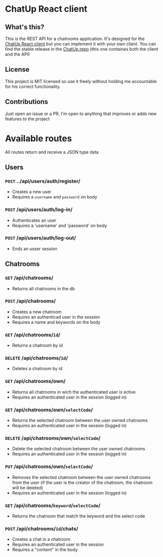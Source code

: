 # ChatUp React client

## What's this?
This is the REST API for a chatrooms application. It's designed for the [ChatUp React client](https://github.com/marcosmarp/chatup-react/) but you can implement it with your own client.
You can find the stable release in the [ChatUp repo](https://github.com/marcosmarp/chatup/) (this one containes both the client and the API)

## License
This project is MIT licensed so use it freely without holding me accountable for his correct functionality.

## Contributions
Just open an issue or a PR, I'm open to anything that improves or adds new features to the project

# Available routes
All routes return and receive a JSON type data

## Users
### `POST` ../api/users/auth/register/
- Creates a new user
- Requires a `username` and `password` on body

### `POST` /api/users/auth/log-in/
- Authenticates an user
- Requires a 'username' and 'password' on body

### `POST` /api/users/auth/log-out/
- Ends an usser session

## Chatrooms
### `GET` /api/chatrooms/
- Returns all chatrooms in the db

### `POST` /api/chatrooms/
- Creates a new chatroom
- Requires an authenticad user in the session
- Requires a name and keywords on the body

### `GET` /api/chatrooms/`id`/
- Returns a chatroom by id

### `DELETE` /api/chatrooms/`id`/
- Deletes a chatroom by id

### `GET` /api/chatrooms/own/
- Returns all chatrooms in wich the authenticated user is active
- Requires an authenticated user in the session (logged in)

### `GET` /api/chatrooms/own/`selectCode`/
- Returns the selected chatroom between the user owned chatrooms
- Requires an authenticated user in the session (logged in)

### `DELETE` /api/chatrooms/own/`selectCode`/
- Delete the selected chatroom between the user owned chatrooms
- Requires an authenticated user in the session (logged in)


### `PUT` /api/chatrooms/own/`selectCode`/
- Removes the selected chatroom between the user owned chatrooms from the user (if the user is the creator of the chatroom, the chatroom will be deleted)
- Requires an authenticated user in the session (logged in)

### `GET` /api/chatrooms/`keyword`/`selectCode`/
- Returns the chatroom that match the keyword and the select code

### `POST` /api/chatrooms/`id`/chats/
- Creates a chat in a chatroom
- Requires an authenticated user in the session
- Requires a "content" in the body
